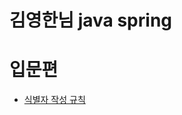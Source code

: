 # 김영한님 java spring

# 입문편
- [식별자 작성 규칙](https://github.com/Hoonyyyy/TIL/blob/main/JAVA/%EC%8B%9D%EB%B3%84%EC%9E%90%20%EC%9E%91%EC%84%B1%20%EA%B7%9C%EC%B9%99.MD#%EC%8B%9D%EB%B3%84%EC%9E%90-%EC%9E%91%EC%84%B1-%EA%B7%9C%EC%B9%99)
